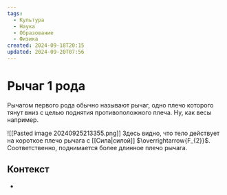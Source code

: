 ```yaml
---
tags:
  - Культура
  - Наука
  - Образование
  - Физика
created: 2024-09-18T20:15
updated: 2024-09-20T07:56
---
```

# Рычаг 1 рода
Рычагом первого рода обычно называют рычаг, одно плечо которого тянут вниз с целью поднятия противоположного плеча. Ну, как весы например.

 ![[Pasted image 20240925213355.png]]
 Здесь видно, что тело действует на короткое плечо рычага с [[Сила|силой]] $\overrightarrow{F_{2}}$. Соответственно, поднимается более длинное плечо рычага.
## Контекст
- 

